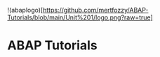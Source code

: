 !(abaplogo)[https://github.com/mertfozzy/ABAP-Tutorials/blob/main/Unit%201/logo.png?raw=true]

# ABAP Tutorials
 
